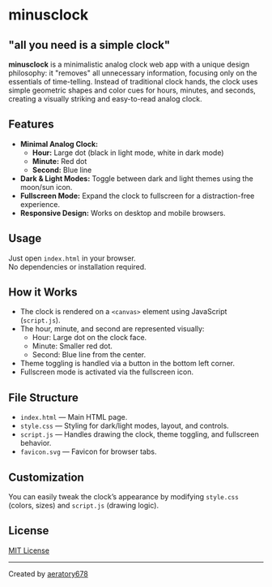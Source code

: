 # minusclock
## "all you need is a simple clock"

**minusclock** is a minimalistic analog clock web app with a unique design philosophy: it "removes" all unnecessary information, focusing only on the essentials of time-telling. Instead of traditional clock hands, the clock uses simple geometric shapes and color cues for hours, minutes, and seconds, creating a visually striking and easy-to-read analog clock.

## Features

- **Minimal Analog Clock:**  
  - **Hour:** Large dot (black in light mode, white in dark mode)
  - **Minute:** Red dot
  - **Second:** Blue line
- **Dark & Light Modes:** Toggle between dark and light themes using the moon/sun icon.
- **Fullscreen Mode:** Expand the clock to fullscreen for a distraction-free experience.
- **Responsive Design:** Works on desktop and mobile browsers.


## Usage

Just open `index.html` in your browser.  
No dependencies or installation required.

## How it Works

- The clock is rendered on a `<canvas>` element using JavaScript (`script.js`).
- The hour, minute, and second are represented visually:
  - Hour: Large dot on the clock face.
  - Minute: Smaller red dot.
  - Second: Blue line from the center.
- Theme toggling is handled via a button in the bottom left corner.
- Fullscreen mode is activated via the fullscreen icon.

## File Structure

- `index.html` — Main HTML page.
- `style.css` — Styling for dark/light modes, layout, and controls.
- `script.js` — Handles drawing the clock, theme toggling, and fullscreen behavior.
- `favicon.svg` — Favicon for browser tabs.

## Customization

You can easily tweak the clock’s appearance by modifying `style.css` (colors, sizes) and `script.js` (drawing logic).

## License

[MIT License](LICENSE)

---

Created by [aeratory678](https://github.com/aeratory678)
